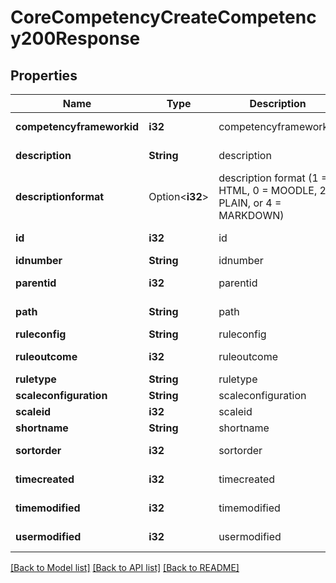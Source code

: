 # CoreCompetencyCreateCompetency200Response

## Properties

Name | Type | Description | Notes
------------ | ------------- | ------------- | -------------
**competencyframeworkid** | **i32** | competencyframeworkid | [default to 0]
**description** | **String** | description | [default to ]
**descriptionformat** | Option<**i32**> | description format (1 = HTML, 0 = MOODLE, 2 = PLAIN, or 4 = MARKDOWN) | [optional][default to 1]
**id** | **i32** | id | [default to 0]
**idnumber** | **String** | idnumber | 
**parentid** | **i32** | parentid | [default to 0]
**path** | **String** | path | [default to /0/]
**ruleconfig** | **String** | ruleconfig | 
**ruleoutcome** | **i32** | ruleoutcome | [default to 0]
**ruletype** | **String** | ruletype | 
**scaleconfiguration** | **String** | scaleconfiguration | 
**scaleid** | **i32** | scaleid | 
**shortname** | **String** | shortname | 
**sortorder** | **i32** | sortorder | [default to 0]
**timecreated** | **i32** | timecreated | [default to 0]
**timemodified** | **i32** | timemodified | [default to 0]
**usermodified** | **i32** | usermodified | [default to 0]

[[Back to Model list]](../README.md#documentation-for-models) [[Back to API list]](../README.md#documentation-for-api-endpoints) [[Back to README]](../README.md)



